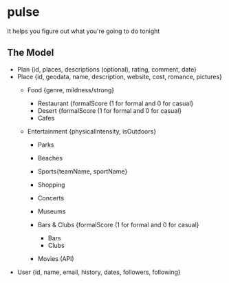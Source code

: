pulse
=====

It helps you figure out what you&#39;re going to do tonight

The Model
---------

* Plan {id, places, descriptions (optional), rating, comment, date}
* Place {id, geodata, name, description, website, cost, romance, pictures}
	* Food {genre, mildness/strong}
		* Restaurant {formalScore (1 for formal and 0 for casual}
		* Desert {formalScore (1 for formal and 0 for casual}
		* Cafes
			
  	* Entertainment {physicalIntensity, isOutdoors}
		* Parks
		* Beaches
		
		* Sports{teamName, sportName}
		* Shopping
		* Concerts
		* Museums	
		* Bars & Clubs {formalScore (1 for formal and 0 for casual}
			* Bars
			* Clubs
		* Movies (API)			
* User {id, name, email, history, dates, followers, following}

